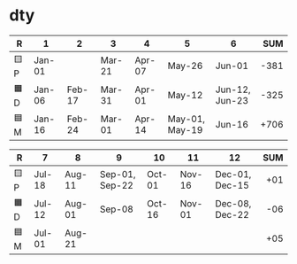 # dty

| R   | 1      | 2      | 3      | 4      | 5              | 6              | SUM  |
| --- | ---    | ---    | ---    | ---    | ---            | ---            | --:  |
| 🟨P | Jan-01 |        | Mar-21 | Apr-07 | May-26         | Jun-01         | -381 |
| 🟧D | Jan-06 | Feb-17 | Mar-31 | Apr-01 | May-12         | Jun-12, Jun-23 | -325 |
| 🟦M | Jan-16 | Feb-24 | Mar-01 | Apr-14 | May-01, May-19 | Jun-16         | +706 |

| R   | 7      | 8      | 9              | 10     | 11     | 12             | SUM  |
| --- | ---    | ---    | ---            | ---    | ---    | ---            | --:  |
| 🟨P | Jul-18 | Aug-11 | Sep-01, Sep-22 | Oct-01 | Nov-16 | Dec-01, Dec-15 | +01  |
| 🟧D | Jul-12 | Aug-01 | Sep-08         | Oct-16 | Nov-01 | Dec-08, Dec-22 | -06  |
| 🟦M | Jul-01 | Aug-21 |                |        |        |                | +05  |
